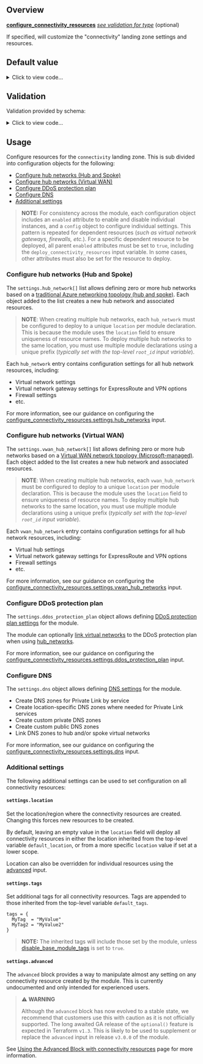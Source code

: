 <!-- markdownlint-disable first-line-h1 -->
## Overview

[**configure_connectivity_resources**](#overview) [*see validation for type*](#validation) (optional)

If specified, will customize the "connectivity" landing zone settings and resources.

## Default value

<!-- markdownlint-disable-next-line no-inline-html -->
<details><summary>Click to view code...</summary>

```hcl
{
  settings = {
    hub_networks = [
      {
        enabled = true
        config = {
          address_space                = ["10.100.0.0/16", ]
          location                     = ""
          link_to_ddos_protection_plan = false
          dns_servers                  = []
          bgp_community                = ""
          subnets                      = []
          virtual_network_gateway = {
            enabled = false
            config = {
              address_prefix           = "10.100.1.0/24"
              gateway_sku_expressroute = "ErGw2AZ"
              gateway_sku_vpn          = "VpnGw3"
              advanced_vpn_settings = {
                enable_bgp                       = null
                active_active                    = null
                private_ip_address_allocation    = ""
                default_local_network_gateway_id = ""
                vpn_client_configuration         = []
                bgp_settings                     = []
                custom_route                     = []
              }
            }
          }
          azure_firewall = {
            enabled = false
            config = {
              address_prefix                = "10.100.0.0/24"
              enable_dns_proxy              = true
              dns_servers                   = []
              sku_tier                      = ""
              base_policy_id                = ""
              private_ip_ranges             = []
              threat_intelligence_mode      = ""
              threat_intelligence_allowlist = []
              availability_zones = {
                zone_1 = true
                zone_2 = true
                zone_3 = true
              }
            }
          }
          spoke_virtual_network_resource_ids      = []
          enable_outbound_virtual_network_peering = false
          enable_hub_network_mesh_peering         = false
        }
      },
    ]
    vwan_hub_networks = [
      {
        enabled = false
        config = {
          address_prefix = "10.200.0.0/22"
          location       = ""
          sku            = ""
          routes         = []
          expressroute_gateway = {
            enabled = false
            config = {
              scale_unit = 1
            }
          }
          vpn_gateway = {
            enabled = false
            config = {
              bgp_settings       = []
              routing_preference = ""
              scale_unit         = 1
            }
          }
          azure_firewall = {
            enabled = false
            config = {
              enable_dns_proxy              = false
              dns_servers                   = []
              sku_tier                      = "Standard"
              base_policy_id                = ""
              private_ip_ranges             = []
              threat_intelligence_mode      = ""
              threat_intelligence_allowlist = []
              availability_zones = {
                zone_1 = true
                zone_2 = true
                zone_3 = true
              }
            }
          }
          spoke_virtual_network_resource_ids = []
          enable_virtual_hub_connections     = false
        }
      },
    ]
    ddos_protection_plan = {
      enabled = false
      config = {
        location = ""
      }
    }
    dns = {
      enabled = true
      config = {
        location = ""
        enable_private_link_by_service = {
          azure_api_management                 = true
          azure_app_configuration_stores       = true
          azure_arc                            = true
          azure_automation_dscandhybridworker  = true
          azure_automation_webhook             = true
          azure_backup                         = true
          azure_batch_account                  = true
          azure_bot_service_bot                = true
          azure_bot_service_token              = true
          azure_cache_for_redis                = true
          azure_cache_for_redis_enterprise     = true
          azure_container_registry             = true
          azure_cosmos_db_cassandra            = true
          azure_cosmos_db_gremlin              = true
          azure_cosmos_db_mongodb              = true
          azure_cosmos_db_sql                  = true
          azure_cosmos_db_table                = true
          azure_data_explorer                  = true
          azure_data_factory                   = true
          azure_data_factory_portal            = true
          azure_data_health_data_services      = true
          azure_data_lake_file_system_gen2     = true
          azure_database_for_mariadb_server    = true
          azure_database_for_mysql_server      = true
          azure_database_for_postgresql_server = true
          azure_digital_twins                  = true
          azure_event_grid_domain              = true
          azure_event_grid_topic               = true
          azure_event_hubs_namespace           = true
          azure_file_sync                      = true
          azure_hdinsights                     = true
          azure_iot_dps                        = true
          azure_iot_hub                        = true
          azure_key_vault                      = true
          azure_key_vault_managed_hsm          = true
          azure_kubernetes_service_management  = true
          azure_machine_learning_workspace     = true
          azure_managed_disks                  = true
          azure_media_services                 = true
          azure_migrate                        = true
          azure_monitor                        = true
          azure_purview_account                = true
          azure_purview_studio                 = true
          azure_relay_namespace                = true
          azure_search_service                 = true
          azure_service_bus_namespace          = true
          azure_site_recovery                  = true
          azure_sql_database_sqlserver         = true
          azure_synapse_analytics_dev          = true
          azure_synapse_analytics_sql          = true
          azure_synapse_studio                 = true
          azure_web_apps_sites                 = true
          azure_web_apps_static_sites          = true
          cognitive_services_account           = true
          microsoft_power_bi                   = true
          signalr                              = true
          signalr_webpubsub                    = true
          storage_account_blob                 = true
          storage_account_file                 = true
          storage_account_queue                = true
          storage_account_table                = true
          storage_account_web                  = true
        }
        private_link_locations                                 = []
        public_dns_zones                                       = []
        private_dns_zones                                      = []
        enable_private_dns_zone_virtual_network_link_on_hubs   = true
        enable_private_dns_zone_virtual_network_link_on_spokes = true
        virtual_network_resource_ids_to_link                   = []
      }
    }
  }
}
```

</details>

## Validation

Validation provided by schema:

<!-- markdownlint-disable-next-line no-inline-html -->
<details><summary>Click to view code...</summary>

```hcl
object({
  settings = optional(object({
    hub_networks = optional(list(
      object({
        enabled = optional(bool, true)
        config = object({
          address_space                = list(string)
          location                     = optional(string, "")
          link_to_ddos_protection_plan = optional(bool, false)
          dns_servers                  = optional(list(string), [])
          bgp_community                = optional(string, "")
          subnets = optional(list(
            object({
              name                      = string
              address_prefixes          = list(string)
              network_security_group_id = optional(string, "")
              route_table_id            = optional(string, "")
            })
          ), [])
          virtual_network_gateway = optional(object({
            enabled = optional(bool, false)
            config = optional(object({
              address_prefix           = optional(string, "")
              gateway_sku_expressroute = optional(string, "")
              gateway_sku_vpn          = optional(string, "")
              advanced_vpn_settings = optional(object({
                enable_bgp                       = optional(bool, null)
                active_active                    = optional(bool, null)
                private_ip_address_allocation    = optional(string, "")
                default_local_network_gateway_id = optional(string, "")
                vpn_client_configuration = optional(list(
                  object({
                    address_space = list(string)
                    aad_tenant    = optional(string, "")
                    aad_audience  = optional(string, "")
                    aad_issuer    = optional(string, "")
                    root_certificate = optional(list(
                      object({
                        name             = string
                        public_cert_data = string
                      })
                    ), [])
                    revoked_certificate = optional(list(
                      object({
                        name             = string
                        public_cert_data = string
                      })
                    ), [])
                    radius_server_address = optional(string, "")
                    radius_server_secret  = optional(string, "")
                    vpn_client_protocols  = optional(list(string), [])
                    vpn_auth_types        = optional(list(string), [])
                  })
                ), [])
                bgp_settings = optional(list(
                  object({
                    asn         = number
                    peer_weight = number
                    peering_addresses = list(
                      object({
                        ip_configuration_name = string
                        apipa_addresses       = list(string)
                      })
                    )
                  })
                ), [])
                custom_route = optional(list(
                  object({
                    address_prefixes = list(string)
                  })
                ), [])
              }), {})
            }), {})
          }), {})
          azure_firewall = optional(object({
            enabled = optional(bool, false)
            config = optional(object({
              address_prefix                = optional(string, "")
              enable_dns_proxy              = optional(bool, true)
              dns_servers                   = optional(list(string), [])
              sku_tier                      = optional(string, "Standard")
              base_policy_id                = optional(string, "")
              private_ip_ranges             = optional(list(string), [])
              threat_intelligence_mode      = optional(string, "")
              threat_intelligence_allowlist = optional(list(string), [])
              availability_zones = optional(object({
                zone_1 = optional(bool, true)
                zone_2 = optional(bool, true)
                zone_3 = optional(bool, true)
              }), {})
            }), {})
          }), {})
          spoke_virtual_network_resource_ids      = optional(list(string), [])
          enable_outbound_virtual_network_peering = optional(bool, false)
          enable_hub_network_mesh_peering         = optional(bool, false)
        })
      })
    ), [])
    vwan_hub_networks = optional(list(
      object({
        enabled = optional(bool, true)
        config = object({
          address_prefix = string
          location       = string
          sku            = optional(string, "")
          routes = optional(list(
            object({
              address_prefixes    = list(string)
              next_hop_ip_address = string
            })
          ), [])
          expressroute_gateway = optional(object({
            enabled = optional(bool, false)
            config = optional(object({
              scale_unit = optional(number, 1)
            }), {})
          }), {})
          vpn_gateway = optional(object({
            enabled = optional(bool, false)
            config = optional(object({
              bgp_settings = optional(list(
                object({
                  asn         = number
                  peer_weight = number
                  instance_0_bgp_peering_address = list(
                    object({
                      custom_ips = list(string)
                    })
                  )
                  instance_1_bgp_peering_address = list(
                    object({
                      custom_ips = list(string)
                    })
                  )
                })
              ), [])
              routing_preference = optional(string, "Microsoft Network")
              scale_unit         = optional(number, 1)
            }), {})
          }), {})
          azure_firewall = optional(object({
            enabled = optional(bool, false)
            config = optional(object({
              enable_dns_proxy              = optional(bool, true)
              dns_servers                   = optional(list(string), [])
              sku_tier                      = optional(string, "")
              base_policy_id                = optional(string, "")
              private_ip_ranges             = optional(list(string), [])
              threat_intelligence_mode      = optional(string, "")
              threat_intelligence_allowlist = optional(list(string), [])
              availability_zones = optional(object({
                zone_1 = optional(bool, true)
                zone_2 = optional(bool, true)
                zone_3 = optional(bool, true)
              }), {})
            }), {})
          }), {})
          spoke_virtual_network_resource_ids = optional(list(string), [])
          enable_virtual_hub_connections     = optional(bool, false)
        })
      })
    ), [])
    ddos_protection_plan = optional(object({
      enabled = optional(bool, false)
      config = optional(object({
        location = optional(string, "")
      }), {})
    }), {})
    dns = optional(object({
      enabled = optional(bool, true)
      config = optional(object({
        location = optional(string, "")
        enable_private_link_by_service = optional(object({
          azure_api_management                 = optional(bool, true)
          azure_app_configuration_stores       = optional(bool, true)
          azure_arc                            = optional(bool, true)
          azure_automation_dscandhybridworker  = optional(bool, true)
          azure_automation_webhook             = optional(bool, true)
          azure_backup                         = optional(bool, true)
          azure_batch_account                  = optional(bool, true)
          azure_bot_service_bot                = optional(bool, true)
          azure_bot_service_token              = optional(bool, true)
          azure_cache_for_redis                = optional(bool, true)
          azure_cache_for_redis_enterprise     = optional(bool, true)
          azure_container_registry             = optional(bool, true)
          azure_cosmos_db_cassandra            = optional(bool, true)
          azure_cosmos_db_gremlin              = optional(bool, true)
          azure_cosmos_db_mongodb              = optional(bool, true)
          azure_cosmos_db_sql                  = optional(bool, true)
          azure_cosmos_db_table                = optional(bool, true)
          azure_data_explorer                  = optional(bool, true)
          azure_data_factory                   = optional(bool, true)
          azure_data_factory_portal            = optional(bool, true)
          azure_data_health_data_services      = optional(bool, true)
          azure_data_lake_file_system_gen2     = optional(bool, true)
          azure_database_for_mariadb_server    = optional(bool, true)
          azure_database_for_mysql_server      = optional(bool, true)
          azure_database_for_postgresql_server = optional(bool, true)
          azure_digital_twins                  = optional(bool, true)
          azure_event_grid_domain              = optional(bool, true)
          azure_event_grid_topic               = optional(bool, true)
          azure_event_hubs_namespace           = optional(bool, true)
          azure_file_sync                      = optional(bool, true)
          azure_hdinsights                     = optional(bool, true)
          azure_iot_dps                        = optional(bool, true)
          azure_iot_hub                        = optional(bool, true)
          azure_key_vault                      = optional(bool, true)
          azure_key_vault_managed_hsm          = optional(bool, true)
          azure_kubernetes_service_management  = optional(bool, true)
          azure_machine_learning_workspace     = optional(bool, true)
          azure_managed_disks                  = optional(bool, true)
          azure_media_services                 = optional(bool, true)
          azure_migrate                        = optional(bool, true)
          azure_monitor                        = optional(bool, true)
          azure_purview_account                = optional(bool, true)
          azure_purview_studio                 = optional(bool, true)
          azure_relay_namespace                = optional(bool, true)
          azure_search_service                 = optional(bool, true)
          azure_service_bus_namespace          = optional(bool, true)
          azure_site_recovery                  = optional(bool, true)
          azure_sql_database_sqlserver         = optional(bool, true)
          azure_synapse_analytics_dev          = optional(bool, true)
          azure_synapse_analytics_sql          = optional(bool, true)
          azure_synapse_studio                 = optional(bool, true)
          azure_web_apps_sites                 = optional(bool, true)
          azure_web_apps_static_sites          = optional(bool, true)
          cognitive_services_account           = optional(bool, true)
          microsoft_power_bi                   = optional(bool, true)
          signalr                              = optional(bool, true)
          signalr_webpubsub                    = optional(bool, true)
          storage_account_blob                 = optional(bool, true)
          storage_account_file                 = optional(bool, true)
          storage_account_queue                = optional(bool, true)
          storage_account_table                = optional(bool, true)
          storage_account_web                  = optional(bool, true)
        }), {})
        private_link_locations                                 = optional(list(string), [])
        public_dns_zones                                       = optional(list(string), [])
        private_dns_zones                                      = optional(list(string), [])
        enable_private_dns_zone_virtual_network_link_on_hubs   = optional(bool, true)
        enable_private_dns_zone_virtual_network_link_on_spokes = optional(bool, true)
        virtual_network_resource_ids_to_link                   = optional(list(string), [])
      }), {})
    }), {})
  }), {})
  location = optional(string, "")
  tags     = optional(any, {})
  advanced = optional(any, {})
})
```

</details>

## Usage

Configure resources for the `connectivity` landing zone.
This is sub divided into configuration objects for the following:

- [Configure hub networks (Hub and Spoke)](#configure-hub-networks-hub-and-spoke)
- [Configure hub networks (Virtual WAN)](#configure-hub-networks-virtual-wan)
- [Configure DDoS protection plan](#configure-ddos-protection-plan)
- [Configure DNS](#configure-dns)
- [Additional settings](#additional-settings)

> **NOTE:**
> For consistency across the module, each configuration object includes an `enabled` attribute to enable and disable individual instances, and a `config` object to configure individual settings.
> This pattern is repeated for dependent resources (*such as virtual network gateways, firewalls, etc.*).
> For a specific dependent resource to be deployed, all parent `enabled` attributes must be set to `true`, including the `deploy_connectivity_resources` input variable.
> In some cases, other attributes must also be set for the resource to deploy.

### Configure hub networks (Hub and Spoke)

The `settings.hub_network[]` list allows defining zero or more hub networks based on a [traditional Azure networking topology (hub and spoke)][wiki_connectivity_resources_hub_and_spoke].
Each object added to the list creates a new hub network and associated resources.

> **NOTE**:
> When creating multiple hub networks, each `hub_network` must be configured to deploy to a unique `location` per module declaration.
> This is because the module uses the `location` field to ensure uniqueness of resource names.
> To deploy multiple hub networks to the same location, you must use multiple module declarations using a unique prefix (*typically set with the top-level `root_id` input variable*).

Each `hub_network` entry contains configuration settings for all hub network resources, including:

- Virtual network settings
- Virtual network gateway settings for ExpressRoute and VPN options
- Firewall settings
- etc.

For more information, see our guidance on configuring the [configure_connectivity_resources.settings.hub_networks][wiki_hub_networks_variable] input.

### Configure hub networks (Virtual WAN)

The `settings.vwan_hub_network[]` list allows defining zero or more hub networks based on a [Virtual WAN network topology (Microsoft-managed)][wiki_connectivity_resources_virtual_wan].
Each object added to the list creates a new hub network and associated resources.

> **NOTE**:
> When creating multiple hub networks, each `vwan_hub_network` must be configured to deploy to a unique `location` per module declaration.
> This is because the module uses the `location` field to ensure uniqueness of resource names.
> To deploy multiple hub networks to the same location, you must use multiple module declarations using a unique prefix (*typically set with the top-level `root_id` input variable*).

Each `vwan_hub_network` entry contains configuration settings for all hub network resources, including:

- Virtual hub settings
- Virtual network gateway settings for ExpressRoute and VPN options
- Firewall settings
- etc.

For more information, see our guidance on configuring the [configure_connectivity_resources.settings.vwan_hub_networks][wiki_vwan_hub_networks_variable] input.

### Configure DDoS protection plan

The `settings.ddos_protection_plan` object allows defining [DDoS protection plan settings][wiki_connectivity_resources_ddos] for the module.

The module can optionally [link virtual networks][wiki_link_virtual_networks] to the DDoS protection plan when using [hub_networks](#configure-hub-networks-hub-and-spoke).

For more information, see our guidance on configuring the [configure_connectivity_resources.settings.ddos_protection_plan][wiki_ddos_variable] input.

### Configure DNS

The `settings.dns` object allows defining [DNS settings][wiki_connectivity_resources_dns] for the module.

- Create DNS zones for Private Link by service
- Create location-specific DNS zones where needed for Private Link services
- Create custom private DNS zones
- Create custom public DNS zones
- Link DNS zones to hub and/or spoke virtual networks

For more information, see our guidance on configuring the [configure_connectivity_resources.settings.dns][wiki_dns_variable] input.

### Additional settings

The following additional settings can be used to set configuration on all connectivity resources:

#### `settings.location`

Set the location/region where the connectivity resources are created.
Changing this forces new resources to be created.

By default, leaving an empty value in the `location` field will deploy all connectivity resources in either the location inherited from the top-level variable `default_location`, or from a more specific `location` value if set at a lower scope.

Location can also be overridden for individual resources using the [advanced](#settingsadvanced) input.

#### `settings.tags`

Set additional tags for all connectivity resources.
Tags are appended to those inherited from the top-level variable `default_tags`.

```hcl
tags = {
  MyTag  = "MyValue"
  MyTag2 = "MyValue2"
}
```

> **NOTE:**
> The inherited tags will include those set by the module, unless [disable_base_module_tags][wiki_disable_base_module_tags] is set to `true`.

#### `settings.advanced`

The `advanced` block provides a way to manipulate almost any setting on any connectivity resource created by the module.
This is currently undocumented and only intended for experienced users.

> :warning: **WARNING**
>
> Although the `advanced` block has now evolved to a stable state, we recommend that customers use this with caution as it is not officially supported.
> The long awaited GA release of the `optional()` feature is expected in Terraform `v1.3`.
> This is likely to be used to supplement or replace the `advanced` input in release `v3.0.0` of the module.

See [Using the Advanced Block with connectivity resources][wiki_connectivity_advanced_block] page for more information.

[//]: # "************************"
[//]: # "INSERT LINK LABELS BELOW"
[//]: # "************************"

[wiki_ddos_variable]:                        %5BVariables%5D-configure_connectivity_resources.settings.ddos_protection_plan "Wiki - configure_connectivity_resources settings ddos"
[wiki_dns_variable]:                         %5BVariables%5D-configure_connectivity_resources.settings.dns "Wiki - configure_connectivity_resources settings dns"
[wiki_hub_networks_variable]:                %5BVariables%5D-configure_connectivity_resources.settings.hub_networks "Wiki - configure_connectivity_resources settings hub_networks"
[wiki_vwan_hub_networks_variable]:           %5BVariables%5D-configure_connectivity_resources.settings.vwan_hub_networks "Wiki - configure_connectivity_resources settings vwan_hub_networks"
[wiki_link_virtual_networks]:                %5BVariables%5D-configure_connectivity_resources.settings.hub_networks#configlinktoddosprotectionplan "Wiki - configure_connectivity_resources settings hub_networks config linktoddosprotectionplan"
[wiki_disable_base_module_tags]:             %5BVariables%5D-disable_base_module_tags "Instructions for how to use the disable_base_module_tags variable."
[wiki_connectivity_advanced_block]:          %5BVariables%5D-configure_connectivity_resources_advanced "Using the advanced block with connectivity resources"
[wiki_connectivity_resources_hub_and_spoke]: %5BUser-Guide%5D-Connectivity-Resources#traditional-azure-networking-topology-hub-and-spoke "Wiki - Connectivity resources - Traditional Azure networking topology (hub and spoke)"
[wiki_connectivity_resources_virtual_wan]:   %5BUser-Guide%5D-Connectivity-Resources#virtual-wan-network-topology-microsoft-managed "Wiki - Connectivity resources - Virtual WAN network topology (Microsoft-managed)"
[wiki_connectivity_resources_ddos]:          %5BUser-Guide%5D-Connectivity-Resources#ddos-protection-plan "Wiki - Connectivity resources - DDoS Protection plan"
[wiki_connectivity_resources_dns]:           %5BUser-Guide%5D-Connectivity-Resources#dns "Wiki - Connectivity resources - DNS"

